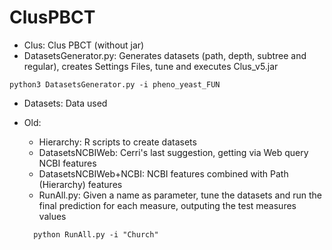 # ClusPBCT

- Clus: Clus PBCT (without jar)
- DatasetsGenerator.py: Generates datasets (path, depth, subtree and regular), creates Settings Files, tune and executes Clus_v5.jar
```
python3 DatasetsGenerator.py -i pheno_yeast_FUN
```
- Datasets: Data used


- Old: 
  - Hierarchy: R scripts to create datasets
  - DatasetsNCBIWeb: Cerri's last suggestion, getting via Web query NCBI features
  - DatasetsNCBIWeb+NCBI: NCBI features combined with Path (Hierarchy) features
  - RunAll.py: Given a name as parameter, tune the datasets and run the final prediction for each measure, outputing the test measures values
  ```
    python RunAll.py -i "Church"
  ```
